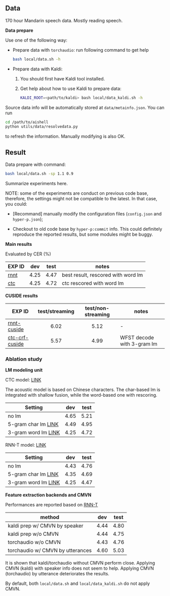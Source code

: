 ## Data
170 hour Mandarin speech data. Mostly reading speech.

**Data prepare**

Use one of the following way:

- Prepare data with `torchaudio`: run following command to get help

   ```bash
   bash local/data.sh -h
   ```

- Prepare data with Kaldi:

   1. You should first have Kaldi tool installed.
   
   2. Get help about how to use Kaldi to prepare data:

      ```bash
      KALDI_ROOT=<path/to/kaldi> bash local/data_kaldi.sh -h
      ```

Source data info will be automatically stored at `data/metainfo.json`. You can run

```bash
cd /path/to/aishell
python utils/data/resolvedata.py
```
to refresh the information. Manually modifying is also OK.

## Result

Data prepare with command:

```bash
bash local/data.sh -sp 1.1 0.9
```

Summarize experiments here.

NOTE: some of the experiments are conduct on previous code base, therefore, the settings might not be compatible to the latest. In that case, you could:

- \[Recommand\] manually modify the configuration files (`config.json` and `hyper-p.json`);

- Checkout to old code base by `hyper-p:commit` info. This could definitely reproduce the reported results, but some modules might be buggy.


**Main results**

Evaluated by CER (%)

| EXP ID              | dev  | test | notes                              |
| ------------------- |:----:|:----:| ---------------------------------- |
| [rnnt](exp/rnnt-v1) | 4.25 | 4.47 | best result, rescored with word lm |
| [ctc](exp/ctc-v1)   | 4.25 | 4.72 | ctc rescored with word lm          |

**CUSIDE results**

| EXP ID                               | test/streaming  | test/non-streaming | notes                      |
| ------------------------------------ |:---------------:|:------------------:| ---------------------------|
| [rnnt-cuside](exp/rnnt-cuside/)      | 6.02            | 5.12               | -                          |
| [ctc-crf-cuside](exp/ctc-crf-cuside/)| 5.57            | 4.99               | WFST decode with 3-gram lm |

### Ablation study

**LM modeling unit**

CTC model: [LINK](exp/ctc-v1)

The acoustic model is based on Chinese characters. The char-based lm is integrated with shallow fusion, while the word-based one with rescoring.

| Setting                             | dev  | test |
| ----------------------------------- |:----:|:----:|
| no lm                               | 4.65 | 5.21 |
| 5-gram char lm [LINK](exp/lm/lm-v1-char-5gram) | 4.49 | 4.95 |
| 3-gram word lm [LINK](exp/lm/lm-v2-word-3gram) | 4.25 | 4.72 |

RNN-T model: [LINK](exp/rnnt/rnnt-v1)

| Setting                             | dev  | test |
| ----------------------------------- |:----:|:----:|
| no lm                               | 4.43 | 4.76 |
| 5-gram char lm [LINK](exp/lm/lm-v1-char-5gram) | 4.35 | 4.69 |
| 3-gram word lm [LINK](exp/lm/lm-v2-word-3gram) | 4.25 | 4.47 | 


**Feature extraction backends and CMVN**

Performances are reported based on [RNN-T](exp/rnnt/rnnt-v1)

| method                            | dev  | test |
| --------------------------------- | :--: | :--: |
| kaldi prep w/ CMVN by speaker     | 4.44 | 4.80 |
| kaldi prep w/o CMVN               | 4.44 | 4.75 |
| torchaudio w/o CMVN               | 4.43 | 4.76 |
| torchaudio w/ CMVN by utterances  | 4.60 | 5.03 |

It is shown that kaldi/torchaudio without CMVN perform close. Applying CMVN (kaldi) with speaker info does not seem to help. Applying CMVN (torchaudio) by utterance deteriorates the results.

By default, both `local/data.sh` and `local/data_kaldi.sh` do not apply CMVN.
